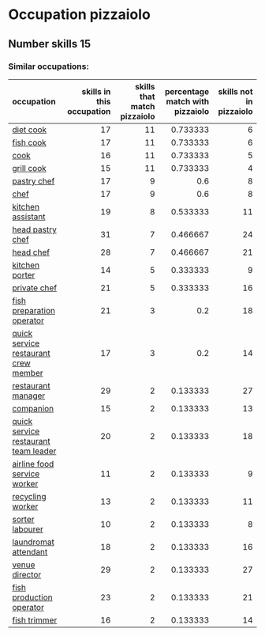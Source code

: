 # Occupation pizzaiolo
## Number skills 15
### Similar occupations:
| occupation                                                                      |   skills in this occupation |   skills that match pizzaiolo |   percentage match with pizzaiolo |   skills not in pizzaiolo |
|:--------------------------------------------------------------------------------|----------------------------:|------------------------------:|----------------------------------:|--------------------------:|
| [diet cook](diet_cook.md)                                                       |                          17 |                            11 |                          0.733333 |                         6 |
| [fish cook](fish_cook.md)                                                       |                          17 |                            11 |                          0.733333 |                         6 |
| [cook](cook.md)                                                                 |                          16 |                            11 |                          0.733333 |                         5 |
| [grill cook](grill_cook.md)                                                     |                          15 |                            11 |                          0.733333 |                         4 |
| [pastry chef](pastry_chef.md)                                                   |                          17 |                             9 |                          0.6      |                         8 |
| [chef](chef.md)                                                                 |                          17 |                             9 |                          0.6      |                         8 |
| [kitchen assistant](kitchen_assistant.md)                                       |                          19 |                             8 |                          0.533333 |                        11 |
| [head pastry chef](head_pastry_chef.md)                                         |                          31 |                             7 |                          0.466667 |                        24 |
| [head chef](head_chef.md)                                                       |                          28 |                             7 |                          0.466667 |                        21 |
| [kitchen porter](kitchen_porter.md)                                             |                          14 |                             5 |                          0.333333 |                         9 |
| [private chef](private_chef.md)                                                 |                          21 |                             5 |                          0.333333 |                        16 |
| [fish preparation operator](fish_preparation_operator.md)                       |                          21 |                             3 |                          0.2      |                        18 |
| [quick service restaurant crew member](quick_service_restaurant_crew_member.md) |                          17 |                             3 |                          0.2      |                        14 |
| [restaurant manager](restaurant_manager.md)                                     |                          29 |                             2 |                          0.133333 |                        27 |
| [companion](companion.md)                                                       |                          15 |                             2 |                          0.133333 |                        13 |
| [quick service restaurant team leader](quick_service_restaurant_team_leader.md) |                          20 |                             2 |                          0.133333 |                        18 |
| [airline food service worker](airline_food_service_worker.md)                   |                          11 |                             2 |                          0.133333 |                         9 |
| [recycling worker](recycling_worker.md)                                         |                          13 |                             2 |                          0.133333 |                        11 |
| [sorter labourer](sorter_labourer.md)                                           |                          10 |                             2 |                          0.133333 |                         8 |
| [laundromat attendant](laundromat_attendant.md)                                 |                          18 |                             2 |                          0.133333 |                        16 |
| [venue director](venue_director.md)                                             |                          29 |                             2 |                          0.133333 |                        27 |
| [fish production operator](fish_production_operator.md)                         |                          23 |                             2 |                          0.133333 |                        21 |
| [fish trimmer](fish_trimmer.md)                                                 |                          16 |                             2 |                          0.133333 |                        14 |
